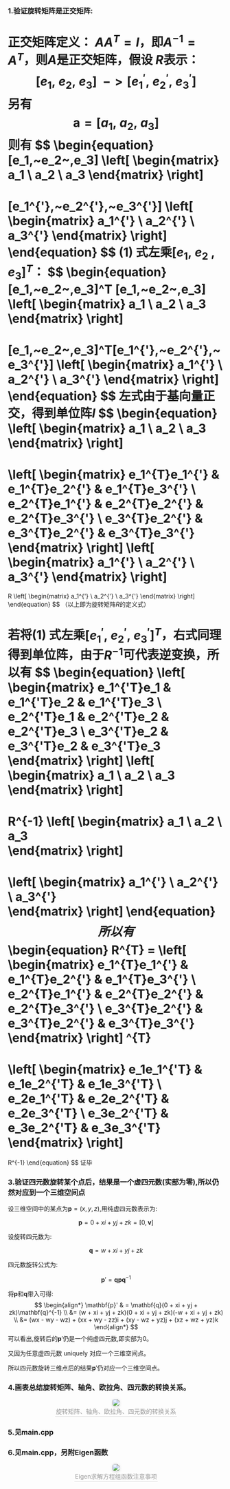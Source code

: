 ### 1.验证旋转矩阵是正交矩阵:

正交矩阵定义： $AA^T = I$，即$A^{-1} = A^T$，则$A$是正交矩阵，假设 $R$表示：
$$[e_1,~e_2,~e_3] ~~->[e_1^{'},~e_2^{'},~e_3^{'}]$$
另有$$\boldsymbol  a =[a_1,~a_2,~a_3]$$
则有
$$
\begin{equation} 
[e_1,~e_2~,e_3] 
\left[ \begin{matrix} 
a_1 \\
a_2 \\
a_3 
\end{matrix} \right] 
= 
[e_1^{'},~e_2^{'},~e_3^{'}] 
\left[ \begin{matrix} 
a_1^{'} \\
a_2^{'} \\
a_3^{'} 
\end{matrix} \right]
\end{equation}
$$
$(1)$ 式左乘$[e_1,~e_2~,e_3]^T$：
$$
\begin{equation} 
[e_1,~e_2~,e_3]^T
[e_1,~e_2~,e_3] 
\left[ \begin{matrix} 
a_1 \\
a_2 \\
a_3 
\end{matrix} \right] 
= 
[e_1,~e_2~,e_3]^T[e_1^{'},~e_2^{'},~e_3^{'}] 
\left[ \begin{matrix} 
a_1^{'} \\
a_2^{'} \\
a_3^{'} 
\end{matrix} \right]
\end{equation}
$$
左式由于基向量正交，得到单位阵$I$
$$
\begin{equation} 
\left[ \begin{matrix} 
a_1 \\
a_2 \\
a_3 
\end{matrix} \right] 
=
\left[ \begin{matrix} 
e_1^{T}e_1^{'} & e_1^{T}e_2^{'} & e_1^{T}e_3^{'}   \\
e_2^{T}e_1^{'} & e_2^{T}e_2^{'} & e_2^{T}e_3^{'}  \\
e_3^{T}e_2^{'} & e_3^{T}e_2^{'} & e_3^{T}e_3^{'}   
\end{matrix} \right]
\left[ \begin{matrix} 
a_1^{'} \\
a_2^{'} \\
a_3^{'} 
\end{matrix} \right]
= 
R \left[ \begin{matrix} 
a_1^{'} \\
a_2^{'} \\
a_3^{'} 
\end{matrix} \right]
\end{equation}
$$
（以上即为旋转矩阵$R$的定义式）

若将$(1)~$式左乘$[e_1^{'},~e_2^{'},~e_3^{'}]^{T}$，右式同理得到单位阵，由于$R^{-1}$可代表逆变换，所以有
$$
\begin{equation} 
\left[ \begin{matrix} 
e_1^{'T}e_1 & e_1^{'T}e_2 & e_1^{'T}e_3   \\
e_2^{'T}e_1 & e_2^{'T}e_2 & e_2^{'T}e_3  \\
e_3^{'T}e_2 & e_3^{'T}e_2 & e_3^{'T}e_3   
\end{matrix} \right]
\left[ \begin{matrix} 
a_1 \\
a_2 \\
a_3  
\end{matrix} \right]
= 
R^{-1}  \left[ \begin{matrix} 
a_1 \\
a_2 \\
a_3  
\end{matrix} \right]
= 
\left[ \begin{matrix} 
a_1^{'} \\
a_2^{'} \\
a_3^{'}  
\end{matrix} \right]
\end{equation}
$$
所以有
$$
\begin{equation}
R^{T} = \left[ \begin{matrix} 
e_1^{T}e_1^{'} & e_1^{T}e_2^{'} & e_1^{T}e_3^{'}   \\
e_2^{T}e_1^{'} & e_2^{T}e_2^{'} & e_2^{T}e_3^{'}  \\
e_3^{T}e_2^{'} & e_3^{T}e_2^{'} & e_3^{T}e_3^{'}   
\end{matrix} \right] ^{T}
=
\left[ \begin{matrix} 
e_1e_1^{'T} & e_1e_2^{'T} & e_1e_3^{'T}   \\
e_2e_1^{'T} & e_2e_2^{'T} & e_2e_3^{'T}  \\
e_3e_2^{'T} & e_3e_2^{'T} & e_3e_3^{'T}   
\end{matrix} \right]
=
R^{-1}
\end{equation}
$$
证毕
### 3.验证四元数旋转某个点后，结果是一个虚四元数(实部为零),所以仍然对应到一个三维空间点

设三维空间中的某点为$\mathbf{p} = (x, y, z)$,用纯虚四元数表示为:

$$ \mathbf{p} = 0 + xi + yj + zk = [0,\boldsymbol v] $$

设旋转四元数为:

$$ \mathbf{q} = w + xi + yj + zk $$

四元数旋转公式为:

$$ \mathbf{p}' = \mathbf{q}\mathbf{p}\mathbf{q}^{-1} $$

将$\mathbf{p}$和$\mathbf{q}$带入可得:
$$
\begin{align*}
\mathbf{p}' & = \mathbf{q}(0 + xi + yj + zk)\mathbf{q}^{-1} \\
&= (w + xi + yj + zk)(0 + xi + yj + zk)(-w + xi + yj + zk) \\
&= (wx - wy - wz) + (xx + wy - zz)i + (xy - wz + yz)j + (xz + wz + yz)k
\end{align*}
$$
可以看出,旋转后的$\mathbf{p}'$仍是一个纯虚四元数,即实部为0。

又因为任意虚四元数 uniquely 对应一个三维空间点。

所以四元数旋转三维点后的结果$\mathbf{p}'$仍对应一个三维空间点。
### 4.画表总结旋转矩阵、轴角、欧拉角、四元数的转换关系。
<center>
    <img style="border-radius: 0.3125em;
    box-shadow: 0 2px 4px 0 rgba(34,36,38,.12),0 2px 10px 0 rgba(34,36,38,.08);" 
    src="https://pica.zhimg.com/70/v2-7853e80c2a34c982ecccf2100ffc9243_1440w.avis?source=172ae18b&biz_tag=Post">
    <br>
    <div style="color:orange; border-bottom: 1px solid #d9d9d9;
    display: inline-block;
    color: #999;
    padding: 2px;">旋转矩阵、轴角、欧拉角、四元数的转换关系</div>
</center>

### 5.见main.cpp
### 6.见main.cpp，另附Eigen函数

<center>
    <img style="border-radius: 0.3125em;
    box-shadow: 0 2px 4px 0 rgba(34,36,38,.12),0 2px 10px 0 rgba(34,36,38,.08);" 
    src="https://img-blog.csdnimg.cn/20181029195140657.png?x-oss-process=image/watermark,type_ZmFuZ3poZW5naGVpdGk,shadow_10,text_aHR0cHM6Ly9ibG9nLmNzZG4ubmV0L2hhbnNoaWhhbzEzMzYyOTU2NTQ=,size_16,color_FFFFFF,t_70">
    <br>
    <div style="color:orange; border-bottom: 1px solid #d9d9d9;
    display: inline-block;
    color: #999;
    padding: 2px;">Eigen求解方程组函数注意事项</div>
</center>